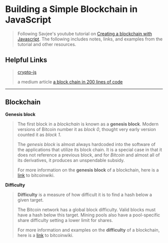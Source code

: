 Building a Simple Blockchain in JavaScript
===================
> Following Savjee's youtube tutorial on [Creating a blockchain with Javascript](https://www.youtube.com/watch?v=zVqczFZr124). The following includes notes, links, and examples from the tutorial and other resources.

Helpful Links
-------------

>
>  [crypto-js](https://github.com/brix/crypto-js)
>  
> a medium article [a block chain in 200 lines of code](https://medium.com/@lhartikk/a-blockchain-in-200-lines-of-code-963cc1cc0e54)
>


----------


Blockchain
-------------

**Genesis block**

>
> The first block in a *blockchain* is known as a **genesis block**. Modern versions of Bitcoin number it as *block 0*, thought very early version counted it as *block 1*.
>
> The *genesis block* is almost always hardcoded into the software of the applications that utilize its block chain.
> It is a special case in that it does not reference a previous block, and for *Bitcoin* and almost all of its derivatives, it produces an unspendable subsidy.
>
> For more information on the **genesis block** of a blockchain, here is a [link](https://en.bitcoin.it/wiki/Genesis_block) to bitcoinwiki.
>  

**Difficulty**

>
> **Difficulty** is a measure of how difficult it is to find a hash below a given target.
>  
> The Bitcoin network has a global block difficulty. Valid blocks must have a hash below this target. Mining pools also have a pool-specific share difficulty setting a lower limit for shares.
>  
> For more information and examples on the **difficulty** of a blockchain, here is a [link](https://en.bitcoin.it/wiki/Difficulty) to bitcoinwiki.
>  
